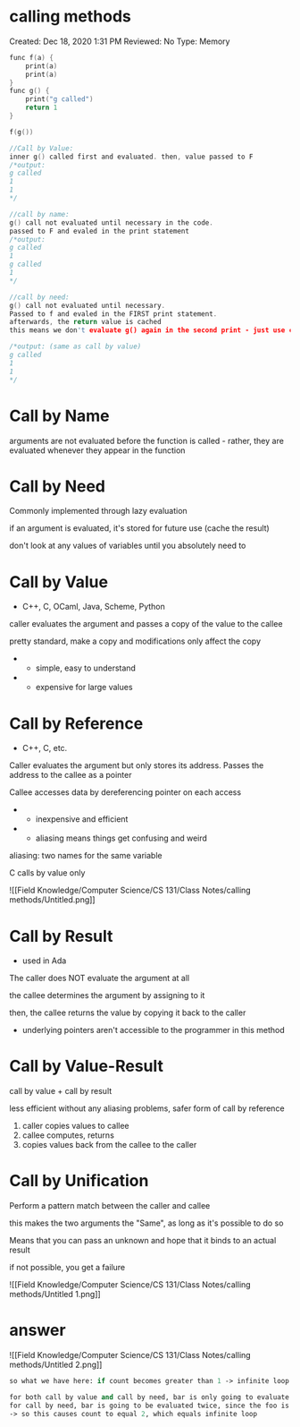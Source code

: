 # calling methods

Created: Dec 18, 2020 1:31 PM
Reviewed: No
Type: Memory

```c
func f(a) {
	print(a)
	print(a)
}
func g() {
	print("g called")
	return 1
}

f(g())

//Call by Value:
inner g() called first and evaluated. then, value passed to F
/*output:
g called
1
1
*/

//call by name:
g() call not evaluated until necessary in the code. 
passed to F and evaled in the print statement
/*output:
g called
1
g called
1
*/

//call by need:
g() call not evaluated until necessary. 
Passed to f and evaled in the FIRST print statement. 
afterwards, the return value is cached
this means we don't evaluate g() again in the second print - just use cached val

/*output: (same as call by value)
g called
1
1
*/
```

# Call by Name

arguments are not evaluated before the function is called - rather, they are evaluated whenever they appear in the function

# Call by Need

Commonly implemented through lazy evaluation

if an argument is evaluated, it's stored for future use (cache the result)

don't look at any values of variables until you absolutely need to

# Call by Value

- C++, C, OCaml, Java, Scheme, Python

caller evaluates the argument and passes a copy of the value to the callee

pretty standard, make a copy and modifications only affect the copy

- + simple, easy to understand
- - expensive for large values

# Call by Reference

- C++, C, etc.

Caller evaluates the argument but only stores its address. Passes the address to the callee as a pointer

Callee accesses data by dereferencing pointer on each access

- + inexpensive and efficient
- - aliasing means things get confusing and weird

aliasing: two names for the same variable

C calls by value only

![[Field Knowledge/Computer Science/CS 131/Class Notes/calling methods/Untitled.png]]

# Call by Result

- used in Ada

The caller does NOT evaluate the argument at all

the callee determines the argument by assigning to it

then, the callee returns the value by copying it back to the caller

- underlying pointers aren't accessible to the programmer in this method

# Call by Value-Result

call by value + call by result

less efficient without any aliasing problems, safer form of call by reference

1. caller copies values to callee
2. callee computes, returns
3. copies values back from the callee to the caller

# Call by Unification

Perform a pattern match between the caller and callee

this makes the two arguments the "Same", as long as it's possible to do so

Means that you can pass an unknown and hope that it binds to an actual result

if not possible, you get a failure

![[Field Knowledge/Computer Science/CS 131/Class Notes/calling methods/Untitled 1.png]]

# answer

![[Field Knowledge/Computer Science/CS 131/Class Notes/calling methods/Untitled 2.png]]

```scheme
so what we have here: if count becomes greater than 1 -> infinite loop 

for both call by value and call by need, bar is only going to evaluate once
for call by need, bar is going to be evaluated twice, since the foo is being passed the entire function as the arg
-> so this causes count to equal 2, which equals infinite loop 
```